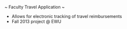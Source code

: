 ~ Faculty Travel Application ~
- Allows for electronic tracking of travel reimbursements
- Fall 2013 project @ EWU

